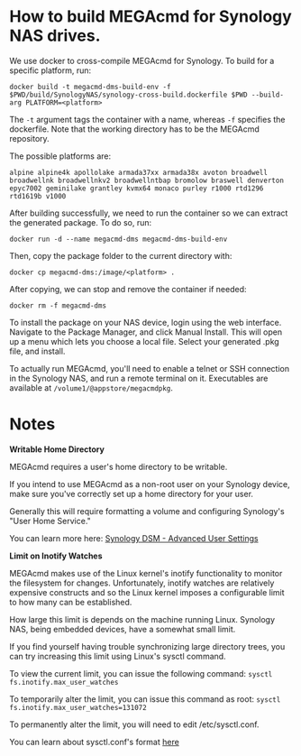# How to build MEGAcmd for Synology NAS drives.

We use docker to cross-compile MEGAcmd for Synology. To build for a specific platform, run:
```
docker build -t megacmd-dms-build-env -f $PWD/build/SynologyNAS/synology-cross-build.dockerfile $PWD --build-arg PLATFORM=<platform>
```
The `-t` argument tags the container with a name, whereas `-f` specifies the dockerfile. Note that the working directory has to be the MEGAcmd repository.

The possible platforms are:
```
alpine alpine4k apollolake armada37xx armada38x avoton broadwell broadwellnk broadwellnkv2 broadwellntbap bromolow braswell denverton epyc7002 geminilake grantley kvmx64 monaco purley r1000 rtd1296 rtd1619b v1000
```

After building successfully, we need to run the container so we can extract the generated package. To do so, run:
```
docker run -d --name megacmd-dms megacmd-dms-build-env
```
Then, copy the package folder to the current directory with:
```
docker cp megacmd-dms:/image/<platform> .
```
After copying, we can stop and remove the container if needed:
```
docker rm -f megacmd-dms
```

To install the package on your NAS device, login using the web interface. Navigate to the Package Manager, and click Manual Install. This will open up a menu which lets you choose a local file. Select your generated .pkg file, and install.

To actually run MEGAcmd, you'll need to enable a telnet or SSH connection in the Synology NAS, and run a remote terminal on it. Executables are available at `/volume1/@appstore/megacmdpkg`.

# Notes

**Writable Home Directory**

MEGAcmd requires a user's home directory to be writable.

If you intend to use MEGAcmd as a non-root user on your Synology device,
make sure you've correctly set up a home directory for your user.

Generally this will require formatting a volume and configuring Synology's
"User Home Service."

You can learn more here:
[Synology DSM - Advanced User Settings](https://www.synology.com/en-global/knowledgebase/DSM/help/DSM/AdminCenter/file_user_advanced)

**Limit on Inotify Watches**

MEGAcmd makes use of the Linux kernel's inotify functionality to monitor the
filesystem for changes. Unfortunately, inotify watches are relatively
expensive constructs and so the Linux kernel imposes a configurable limit to
how many can be established.

How large this limit is depends on the machine running Linux.
Synology NAS, being embedded devices, have a somewhat small limit.

If you find yourself having trouble synchronizing large directory trees, you
can try increasing this limit using Linux's sysctl command.

To view the current limit, you can issue the following command:
`sysctl fs.inotify.max_user_watches`

To temporarily alter the limit, you can issue this command as root:
`sysctl fs.inotify.max_user_watches=131072`

To permanently alter the limit, you will need to edit /etc/sysctl.conf.

You can learn about sysctl.conf's format [here](https://man7.org/linux/man-pages/man5/sysctl.conf.5.html)

